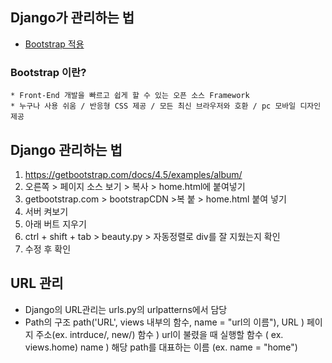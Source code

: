 ## Django가 관리하는 법
* [Bootstrap 적용](https://getbootstrap.com/)

### Bootstrap 이란?
    * Front-End 개발을 빠르고 쉽게 할 수 있는 오픈 소스 Framework
    * 누구나 사용 쉬움 / 반응형 CSS 제공 / 모든 최신 브라우저와 호환 / pc 모바일 디자인 제공

## Django 관리하는 법
1) https://getbootstrap.com/docs/4.5/examples/album/
2) 오른쪽 > 페이지 소스 보기 > 복사 > home.html에 붙여넣기 
3) getbootstrap.com > bootstrapCDN >복 붙 > home.html 붙여 넣기
4) 서버 켜보기
5) 아래 버트 지우기
6) ctrl + shift + tab > beauty.py > 자동정렬로 div를 잘 지웠는지 확인
7) 수정 후 확인


## URL 관리 
* Django의 URL관리는 urls.py의 urlpatterns에서 담당
* Path의 구조 path('URL', views 내부의 함수, name = "url의 이름"),
      URL ) 페이지 주소(ex. intrduce/, new/)
      함수 ) url이 불렸을 때 실행할 함수 ( ex. views.home)
      name ) 해당 path를 대표하는 이름 (ex. name = "home")


      
